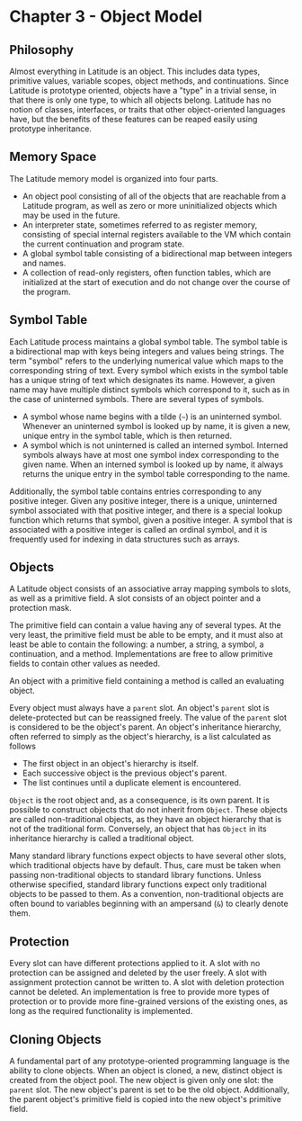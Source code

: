 
# Chapter 3 - Object Model

## Philosophy

Almost everything in Latitude is an object. This includes data types,
primitive values, variable scopes, object methods, and
continuations. Since Latitude is prototype oriented, objects have a
"type" in a trivial sense, in that there is only one type, to which
all objects belong. Latitude has no notion of classes, interfaces, or
traits that other object-oriented languages have, but the benefits of
these features can be reaped easily using prototype inheritance.

## Memory Space

The Latitude memory model is organized into four parts.

 * An object pool consisting of all of the objects that are reachable
   from a Latitude program, as well as zero or more uninitialized
   objects which may be used in the future.
 * An interpreter state, sometimes referred to as register memory,
   consisting of special internal registers available to the VM which
   contain the current continuation and program state.
 * A global symbol table consisting of a bidirectional map between
   integers and names.
 * A collection of read-only registers, often function tables, which
   are initialized at the start of execution and do not change over
   the course of the program.

## Symbol Table

Each Latitude process maintains a global symbol table. The symbol
table is a bidirectional map with keys being integers and values being
strings. The term "symbol" refers to the underlying numerical value
which maps to the corresponding string of text. Every symbol which
exists in the symbol table has a unique string of text which
designates its name. However, a given name may have multiple distinct
symbols which correspond to it, such as in the case of uninterned
symbols. There are several types of symbols.

 * A symbol whose name begins with a tilde (`~`) is an uninterned
   symbol. Whenever an uninterned symbol is looked up by name, it is
   given a new, unique entry in the symbol table, which is then
   returned.
 * A symbol which is not uninterned is called an interned
   symbol. Interned symbols always have at most one symbol index
   corresponding to the given name. When an interned symbol is looked
   up by name, it always returns the unique entry in the symbol table
   corresponding to the name.

Additionally, the symbol table contains entries corresponding to any
positive integer. Given any positive integer, there is a unique,
uninterned symbol associated with that positive integer, and there is
a special lookup function which returns that symbol, given a positive
integer. A symbol that is associated with a positive integer is called
an ordinal symbol, and it is frequently used for indexing in data
structures such as arrays.

## Objects

A Latitude object consists of an associative array mapping symbols to
slots, as well as a primitive field. A slot consists of an object
pointer and a protection mask.

The primitive field can contain a value having any of several
types. At the very least, the primitive field must be able to be
empty, and it must also at least be able to contain the following: a
number, a string, a symbol, a continuation, and a
method. Implementations are free to allow primitive fields to contain
other values as needed.

An object with a primitive field containing a method is called an
evaluating object.

Every object must always have a `parent` slot. An object's `parent`
slot is delete-protected but can be reassigned freely. The value of
the `parent` slot is considered to be the object's parent. An object's
inheritance hierarchy, often referred to simply as the object's
hierarchy, is a list calculated as follows

 * The first object in an object's hierarchy is itself.
 * Each successive object is the previous object's parent.
 * The list continues until a duplicate element is encountered.

`Object` is the root object and, as a consequence, is its own
parent. It is possible to construct objects that do not inherit from
`Object`. These objects are called non-traditional objects, as they
have an object hierarchy that is not of the traditional
form. Conversely, an object that has `Object` in its inheritance
hierarchy is called a traditional object.

Many standard library functions expect objects to have several other
slots, which traditional objects have by default. Thus, care must be
taken when passing non-traditional objects to standard library
functions. Unless otherwise specified, standard library functions
expect only traditional objects to be passed to them. As a convention,
non-traditional objects are often bound to variables beginning with an
ampersand (`&`) to clearly denote them.

## Protection

Every slot can have different protections applied to it. A slot with
no protection can be assigned and deleted by the user freely. A slot
with assignment protection cannot be written to. A slot with deletion
protection cannot be deleted. An implementation is free to provide
more types of protection or to provide more fine-grained versions of
the existing ones, as long as the required functionality is
implemented.

## Cloning Objects

A fundamental part of any prototype-oriented programming language is
the ability to clone objects. When an object is cloned, a new,
distinct object is created from the object pool. The new object is
given only one slot: the `parent` slot. The new object's parent is set
to be the old object. Additionally, the parent object's primitive
field is copied into the new object's primitive field.

